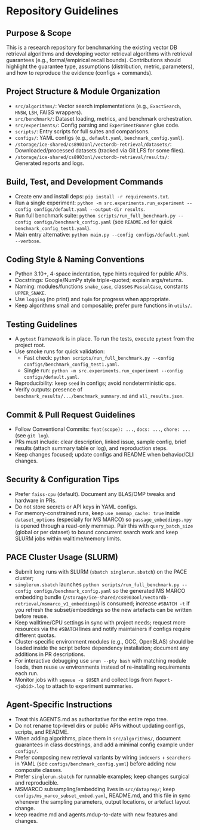 # Repository Guidelines

## Purpose & Scope
This is a research repository for benchmarking the existing vector DB retrieval algorithms and developing vector retrieval algorithms with retrieval guarantees (e.g., formal/empirical recall bounds). Contributions should highlight the guarantee type, assumptions (distribution, metric, parameters), and how to reproduce the evidence (configs + commands).

## Project Structure & Module Organization
- `src/algorithms/`: Vector search implementations (e.g., `ExactSearch`, `HNSW`, `LSH`, FAISS wrappers).
- `src/benchmark/`: Dataset loading, metrics, and benchmark orchestration.
- `src/experiments/`: Config parsing and `ExperimentRunner` glue code.
- `scripts/`: Entry scripts for full suites and comparisons.
- `configs/`: YAML configs (e.g., `default.yaml`, `benchmark_config.yaml`).
- `/storage/ice-shared/cs8903onl/vectordb-retrieval/datasets/`: Downloaded/processed datasets (tracked via Git LFS for some files).
- `/storage/ice-shared/cs8903onl/vectordb-retrieval/results/`: Generated reports and logs.

## Build, Test, and Development Commands
- Create env and install deps: `pip install -r requirements.txt`.
- Run a single experiment: `python -m src.experiments.run_experiment --config configs/default.yaml --output-dir results`.
- Run full benchmark suite: `python scripts/run_full_benchmark.py --config configs/benchmark_config.yaml` (see `README.md` for quick `benchmark_config_test1.yaml`).
- Main entry alternative: `python main.py --config configs/default.yaml --verbose`.

## Coding Style & Naming Conventions
- Python 3.10+, 4-space indentation, type hints required for public APIs.
- Docstrings: Google/NumPy style triple-quoted; explain args/returns.
- Naming: modules/functions `snake_case`, classes `PascalCase`, constants `UPPER_SNAKE`.
- Use `logging` (no print) and `tqdm` for progress when appropriate.
- Keep algorithms small and composable; prefer pure functions in `utils/`.

## Testing Guidelines
- A `pytest` framework is in place. To run the tests, execute `pytest` from the project root.
- Use smoke runs for quick validation:
  - Fast check: `python scripts/run_full_benchmark.py --config configs/benchmark_config_test1.yaml`.
  - Single run: `python -m src.experiments.run_experiment --config configs/default.yaml`.
- Reproducibility: keep `seed` in configs; avoid nondeterministic ops.
- Verify outputs: presence of `benchmark_results/.../benchmark_summary.md` and `all_results.json`.

## Commit & Pull Request Guidelines
- Follow Conventional Commits: `feat(scope): ...`, `docs: ...`, `chore: ...` (see `git log`).
- PRs must include: clear description, linked issue, sample config, brief results (attach summary table or log), and reproduction steps.
- Keep changes focused; update configs and README when behavior/CLI changes.

## Security & Configuration Tips

- Prefer `faiss-cpu` (default). Document any BLAS/OMP tweaks and hardware in PRs.
- Do not store secrets or API keys in YAML configs.
- For memory-constrained runs, keep `use_memmap_cache: true` inside `dataset_options` (especially for MS MARCO) so `passage_embeddings.npy` is opened through a read-only memmap. Pair this with `query_batch_size` (global or per dataset) to bound concurrent search work and keep SLURM jobs within walltime/memory limits.

## PACE Cluster Usage (SLURM)
- Submit long runs with SLURM (`sbatch singlerun.sbatch`) on the PACE cluster; 
- `singlerun.sbatch` launches `python scripts/run_full_benchmark.py --config configs/benchmark_config.yaml` so the generated MS MARCO embedding bundle (`/storage/ice-shared/cs8903onl/vectordb-retrieval/msmarco_v1_embeddings`) is consumed; increase `#SBATCH -t` if you refresh the subset/embeddings so the new artefacts can be written before reuse.
- Keep walltime/CPU settings in sync with project needs; request more resources via the `#SBATCH` lines and notify maintainers if configs require different quotas.
- Cluster-specific environment modules (e.g., GCC, OpenBLAS) should be loaded inside the script before dependency installation; document any additions in PR descriptions.
- For interactive debugging use `srun --pty bash` with matching module loads, then reuse `uv` environments instead of re-installing requirements each run.
- Monitor jobs with `squeue -u $USER` and collect logs from `Report-<jobid>.log` to attach to experiment summaries.

## Agent-Specific Instructions
- Treat this AGENTS.md as authoritative for the entire repo tree.
- Do not rename top-level dirs or public APIs without updating configs, scripts, and README.
- When adding algorithms, place them in `src/algorithms/`, document guarantees in class docstrings, and add a minimal config example under `configs/`.
- Prefer composing new retrieval variants by wiring `indexers` + `searchers` in YAML (see `configs/benchmark_config.yaml`) before adding new composite classes.
- Prefer `singlerun.sbatch` for runnable examples; keep changes surgical and reproducible.
- MSMARCO subsampling/embedding lives in `src/dataprep/`; keep `configs/ms_marco_subset_embed.yaml`, README.md, and this file in sync whenever the sampling parameters, output locations, or artefact layout change.
- keep readme.md and agents.mdup-to-date with new features and changes.
